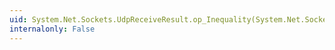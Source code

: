 ```yaml
---
uid: System.Net.Sockets.UdpReceiveResult.op_Inequality(System.Net.Sockets.UdpReceiveResult,System.Net.Sockets.UdpReceiveResult)
internalonly: False
---
```

